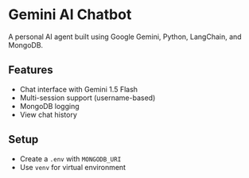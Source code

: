 # Gemini AI Chatbot 

A personal AI agent built using Google Gemini, Python, LangChain, and MongoDB.

## Features
- Chat interface with Gemini 1.5 Flash
- Multi-session support (username-based)
- MongoDB logging
- View chat history

## Setup
- Create a `.env` with `MONGODB_URI`
- Use `venv` for virtual environment
